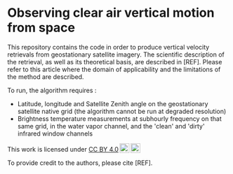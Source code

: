 # Observing clear air vertical motion from space

This repository contains the code in order to produce vertical velocity retrievals from geostationary satellite imagery. The scientific description of the retrieval, as well as its theoretical basis, are described in [REF]. Please refer to this article where the domain of applicability and the limitations of the method are described.

To run, the algorithm requires :
 - Latitude, longitude and Satellite Zenith angle on the geostationary satellite native grid (the algorithm cannot be run at degraded resolution)
 - Brightness temperature measurements at subhourly frequency on that same grid, in the water vapor channel, and the 'clean' and 'dirty' infrared window channels

 <p xmlns:cc="http://creativecommons.org/ns#" >This work is licensed under <a href="http://creativecommons.org/licenses/by/4.0/?ref=chooser-v1" target="_blank" rel="license noopener noreferrer" style="display:inline-block;">CC BY 4.0<img style="height:22px!important;margin-left:3px;vertical-align:text-bottom;" src="https://mirrors.creativecommons.org/presskit/icons/cc.svg?ref=chooser-v1"><img style="height:22px!important;margin-left:3px;vertical-align:text-bottom;" src="https://mirrors.creativecommons.org/presskit/icons/by.svg?ref=chooser-v1"></a></p>  
To provide credit to the authors, please cite [REF].
